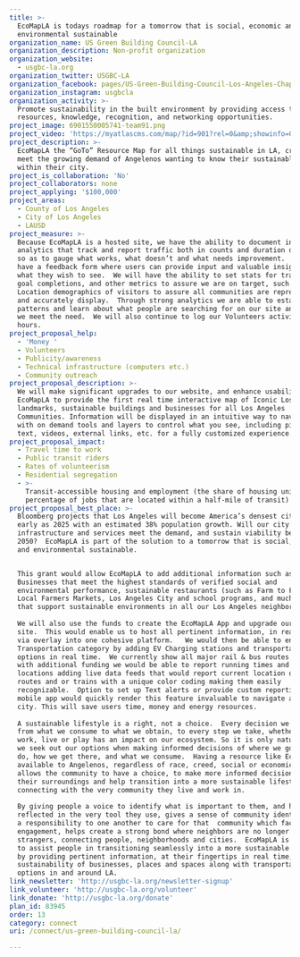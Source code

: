 ```yaml
---
title: >-
  EcoMapLA is todays roadmap for a tomorrow that is social, economic and
  environmental sustainable
organization_name: US Green Building Council-LA
organization_description: Non-profit organization
organization_website:
  - usgbc-la.org
organization_twitter: USGBC-LA
organization_facebook: pages/US-Green-Building-Council-Los-Angeles-Chapter/210358478899
organization_instagram: usgbcla
organization_activity: >-
  Promote sustainability in the built environment by providing access to
  resources, knowledge, recognition, and networking opportunities.
project_image: 6901550005741-team91.png
project_video: 'https://myatlascms.com/map/?id=901?rel=0&amp;showinfo=0'
project_description: >-
  EcoMapLA the “GoTo” Resource Map for all things sustainable in LA, created to
  meet the growing demand of Angelenos wanting to know their sustainable choices
  within their city.
project_is_collaboration: 'No'
project_collaborators: none
project_applying: '$100,000'
project_areas:
  - County of Los Angeles
  - City of Los Angeles
  - LAUSD
project_measure: >-
  Because EcoMapLA is a hosted site, we have the ability to document interface
  analytics that track and report traffic both in counts and duration of visits
  so as to gauge what works, what doesn’t and what needs improvement.  We also
  have a feedback form where users can provide input and valuable insight into
  what they wish to see.  We will have the ability to set stats for traffic,
  goal completions, and other metrics to assure we are on target, such as
  Location demographics of visitors to assure all communities are represented
  and accurately display.  Through strong analytics we are able to establish
  patterns and learn about what people are searching for on our site and assure
  we meet the need.  We will also continue to log our Volunteers activities and
  hours.
project_proposal_help:
  - 'Money '
  - Volunteers
  - Publicity/awareness
  - Technical infrastructure (computers etc.)
  - Community outreach
project_proposal_description: >-
  We will make significant upgrades to our website, and enhance usability of
  EcoMapLA to provide the first real time interactive map of Iconic Los Angeles
  landmarks, sustainable buildings and businesses for all Los Angeles
  Communities. Information will be displayed in an intuitive way to navigate
  with on demand tools and layers to control what you see, including pictures,
  text, videos, external links, etc. for a fully customized experience.
project_proposal_impact:
  - Travel time to work
  - Public transit riders
  - Rates of volunteerism
  - Residential segregation
  - >-
    Transit-accessible housing and employment (the share of housing units and
    percentage of jobs that are located within a half-mile of transit)
project_proposal_best_place: >-
  Bloomberg projects that Los Angeles will become America’s densest city by as
  early as 2025 with an estimated 38% population growth. Will our city’s
  infrastructure and services meet the demand, and sustain viability beyond
  2050?  EcoMapLA is part of the solution to a tomorrow that is social, economic
  and environmental sustainable.  


  This grant would allow EcoMapLA to add additional information such as,
  Businesses that meet the highest standards of verified social and
  environmental performance, sustainable restaurants (such as Farm to Fork)
  Local Farmers Markets, Los Angeles City and school programs, and much more,
  that support sustainable environments in all our Los Angeles neighborhoods.
   
  We will also use the funds to create the EcoMapLA App and upgrade our hosting
  site.  This would enable us to host all pertinent information, in real time
  via overlay into one cohesive platform.   We would then be able to enhance our
  Transportation category by adding EV Charging stations and transportation
  options in real time.  We currently show all major rail & bus routes however
  with additional funding we would be able to report running times and current
  locations adding live data feeds that would report current location of bus
  routes and or trains with a unique color coding making them easily
  recognizable.  Option to set up Text alerts or provide custom reporting via a
  mobile app would quickly render this feature invaluable to navigate about the
  city. This will save users time, money and energy resources.
   
  A sustainable lifestyle is a right, not a choice.  Every decision we make,
  from what we consume to what we obtain, to every step we take, whether it’s to
  work, live or play has an impact on our ecosystem. So it is only natural that
  we seek out our options when making informed decisions of where we go, what we
  do, how we get there, and what we consume.  Having a resource like EcoMapLA
  available to Angelenos, regardless of race, creed, social or economic status
  allows the community to have a choice, to make more informed decisions about
  their surroundings and help transition into a more sustainable lifestyle by
  connecting with the very community they live and work in. 
   
  By giving people a voice to identify what is important to them, and have it
  reflected in the very tool they use, gives a sense of community identity, and
  a responsibility to one another to care for that  community which facilitates
  engagement, helps create a strong bond where neighbors are no longer
  strangers, connecting people, neighborhoods and cities.  EcoMapLA is designed
  to assist people in transitioning seamlessly into a more sustainable lifestyle
  by providing pertinent information, at their fingertips in real time, on the
  sustainability of businesses, places and spaces along with transportation
  options in and around LA.
link_newsletter: 'http://usgbc-la.org/newsletter-signup'
link_volunteer: 'http://usgbc-la.org/volunteer'
link_donate: 'http://usgbc-la.org/donate'
plan_id: 83945
order: 13
category: connect
uri: /connect/us-green-building-council-la/

---
```

